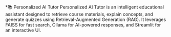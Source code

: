 *📚 Personalized AI Tutor
Personalized AI Tutor is an intelligent educational assistant designed to retrieve course materials, explain concepts, and generate quizzes using Retrieval-Augmented Generation (RAG). It leverages FAISS for fast search, Ollama for AI-powered responses, and Streamlit for an interactive UI.
